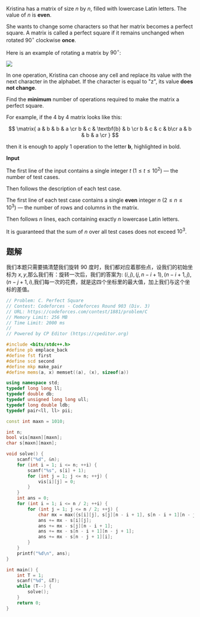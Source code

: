 Kristina has a matrix of size $n$ by $n$, filled with lowercase Latin letters. The value of $n$ is **even**.

She wants to change some characters so that her matrix becomes a perfect square. A matrix is called a perfect square if it remains unchanged when rotated $90^\circ$ clockwise **once**.

Here is an example of rotating a matrix by $90^\circ$:

![](https://espresso.codeforces.com/f31ca811677514ff724a6af677d2e4a129b8fcfb.png)

In one operation, Kristina can choose any cell and replace its value with the next character in the alphabet. If the character is equal to "z", its value **does not change**.

Find the **minimum** number of operations required to make the matrix a perfect square.

For example, if the $4$ by $4$ matrix looks like this:

$$
\matrix{ a & b & b & a \cr b & c & \textbf{b} & b \cr b & c & c & b\cr a & b & b & a \cr }
$$

then it is enough to apply $1$ operation to the letter **b**, highlighted in bold.

**Input**

The first line of the input contains a single integer $t$ ($1 \le t \le 10^2$) — the number of test cases.

Then follows the description of each test case.

The first line of each test case contains a single **even** integer $n$ ($2 \le n \le 10^3$) — the number of rows and columns in the matrix.

Then follows $n$ lines, each containing exactly $n$ lowercase Latin letters.

It is guaranteed that the sum of $n$ over all test cases does not exceed $10^3$.

## 题解
我们本题只需要搞清楚我们旋转 90 度时，我们都对应着那些点，设我们的初始坐标为 $x,y$,那么我们有：旋转一次后，我们的答案为: $(i,j),(j,n-i+1),(n-i+1,j),(n-j+1,i)$,我们每一次的花费，就是这四个坐标里的最大值，加上我们与这个坐标的差值。

```cpp
// Problem: C. Perfect Square
// Contest: Codeforces - Codeforces Round 903 (Div. 3)
// URL: https://codeforces.com/contest/1881/problem/C
// Memory Limit: 256 MB
// Time Limit: 2000 ms
// 
// Powered by CP Editor (https://cpeditor.org)

#include <bits/stdc++.h>
#define pb emplace_back
#define fst first
#define scd second
#define mkp make_pair
#define mems(a, x) memset((a), (x), sizeof(a))

using namespace std;
typedef long long ll;
typedef double db;
typedef unsigned long long ull;
typedef long double ldb;
typedef pair<ll, ll> pii;

const int maxn = 1010;

int n;
bool vis[maxn][maxn];
char s[maxn][maxn];

void solve() {
	scanf("%d", &n);
	for (int i = 1; i <= n; ++i) {
		scanf("%s", s[i] + 1);
		for (int j = 1; j <= n; ++j) {
			vis[i][j] = 0;
		}
	}
	int ans = 0;
	for (int i = 1; i <= n / 2; ++i) {
		for (int j = 1; j <= n / 2; ++j) {
			char mx = max({s[i][j], s[j][n - i + 1], s[n - i + 1][n - j + 1], s[n - j + 1][i]});
			ans += mx - s[i][j];
			ans += mx - s[j][n - i + 1];
			ans += mx - s[n - i + 1][n - j + 1];
			ans += mx - s[n - j + 1][i];
		}
	}
	printf("%d\n", ans);
}

int main() {
	int T = 1;
	scanf("%d", &T);
	while (T--) {
		solve();
	}
	return 0;
}

```